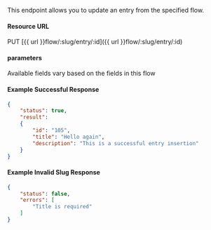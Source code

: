 <!--
@title Update an entry in a flow
@author Moltin Ltd
@description Updates an entry in the specified flow
@order 15.3.4

@sidebar 1
@family Flow/Entry
@rate No
@auth Yes
@format JSON
@http PUT
@version beta
-->
This endpoint allows you to update an entry from the specified flow.

#### Resource URL
PUT [{{ url }}flow/:slug/entry/:id]({{ url }}flow/:slug/entry/:id)


#### parameters
Available fields vary based on the fields in this flow

<!--code-->
#### Example Successful Response
``` json
{
    "status": true,
    "result":
    {
        "id": "105",
        "title": "Hello again",
        "description": "This is a successful entry insertion"
    }
}

```


#### Example Invalid Slug Response
``` json
{
    "status": false,
    "errors": [
        "Title is required"
    ]
}
```
<!--/code-->